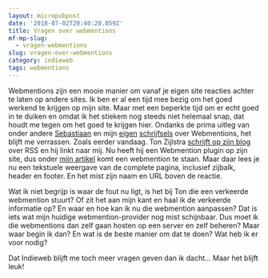```yaml
---
layout: micropubpost
date: '2018-07-02T20:40:20.059Z'
title: Vragen over webmentions
mf-mp-slug:
  - vragen-webmentions
slug: vragen-over-webmentions
category: indieweb
tags: webmentions
---
```

Webmentions zijn een mooie manier om vanaf je eigen site reacties achter te laten op andere sites. Ik ben er al een tijd mee bezig om het goed werkend te krijgen op mijn site. Maar met een beperkte tijd om er echt goed in te duiken en omdat ik het stiekem nog steeds niet helemaal snap, dat houdt me tegen om het goed te krijgen hier. Ondanks de prima uitleg van onder andere [Sebastiaan](https://seblog.nl/2018/05/09/5/de-magie-van-webmentions) en mijn [eigen](http://diggingthedigital.com/webmentions/) [schrijfsels](http://diggingthedigital.com/GDPR-en-het-Indieweb-deel-3-Webmentions/) over Webmentions, het blijft me verrassen. Zoals eerder vandaag. Ton Zijlstra [schrijft op zijn blog](https://www.zylstra.org/blog/2018/07/how-do-you-read-rss/) over RSS en hij linkt naar mij. Nu heeft hij een Webmention plugin op zijn site, dus onder [mijn artikel](http://diggingthedigital.com/Google-Reader/) komt een webmention te staan. Maar daar lees je nu een tekstuele weergave van de complete pagina, inclusief zijbalk, header en footer. En het mist zijn naam en URL boven de reactie.

Wat ik niet begrijp is waar de fout nu ligt, is het bij Ton die een verkeerde webmention stuurt? Of zit het aan mijn kant en haal ik de verkeerde informatie op? En waar en hoe kan ik nu die webmention aanpassen? Dat is iets wat mijn huidige webmention-provider nog mist schijnbaar. Dus moet ik die webmentions dan zelf gaan hosten op een server en zelf beheren? Maar waar begin ik dan? En wat is de beste manier om dat te doen? Wat heb ik er voor nodig?

Dat Indieweb blijft me toch meer vragen geven dan ik dacht... Maar het blijft leuk!
